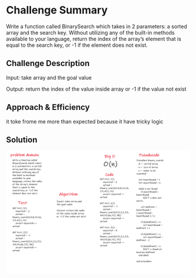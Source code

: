 # Challenge Summary
Write a function called BinarySearch which takes in 2 parameters: a sorted array and the search key. Without utilizing any of the built-in methods available to your language, return the index of the array’s element that is equal to the search key, or -1 if the element does not exist.

## Challenge Description
Input: take array and the goal value

Output: return the index of the value inside array or -1 if the value not exist

## Approach & Efficiency
it toke frome me more than expected because it have tricky logic

## Solution
![binary search](../../../assets/array_binary_search.png)